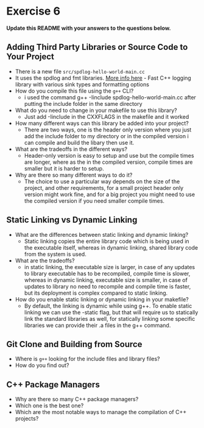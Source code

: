 # Exercise 6

**Update this README with your answers to the questions below.**

## Adding Third Party Libraries or Source Code to Your Project

- There is a new file `src/spdlog-hello-world-main.cc`
- It uses the spdlog and fmt libraries. 
  [More info here](https://github.com/gabime/spdlog) - Fast C++ logging 
  library with various sink types and formatting options
- How do you compile this file using the `g++` CLI?
  - i used the command g++ -Iinclude spdlog-hello-world-main.cc after putting the include folder in the same directory
- What do you need to change in your makefile to use this library?
  - Just add -Iinclude in the CXXFLAGS in the makefile and it worked
- How many different ways can this library be added into your project?
  - There are two ways, one is the header only version where you just add the include folder to my directory or in the compiled version i can compile and build the libary then use it.
- What are the tradeoffs in the different ways?
  - Header-only version is easy to setup and use but the compile times are longer, where as the in the compiled version, compile times are smaller but it is harder to setup.
- Why are there so many different ways to do it?
  - The choice to use a particular way depends on the size of the project, and other requirements, for a small project header only version might work fine, and for a big project you might need to use the compiled version if you need smaller compile times.
  
## Static Linking vs Dynamic Linking

- What are the differences between static linking and dynamic linking?
  - Static linking copies the entire library code which is being used in the executable itself, whereas in dynamic linking, shared library code from the system is used.
- What are the tradeoffs?
  - in static linking, the executable size is larger, in case of any updates to library executable has to be recompiled, compile time is slower, whereas in dynamic linking, executable size is smaller, in case of updates to library no need to recompile and compile time is faster, but its deployment is complex compared to static linking.
- How do you enable static linking or dynamic linking in your makefile?
  - By default, the linking is dynamic while using g++. To enable static linking we can use the -static flag, but that will require us to statically link the standard libraries as well, for statically linking some specific libraries we can provide their .a files in the g++ command.

## Git Clone and Building from Source

- Where is `g++` looking for the include files and library files?
- How do you find out?

## C++ Package Managers

- Why are there so many C++ package managers?
- Which one is the best one?
- Which are the most notable ways to manage the compilation of C++ projects?